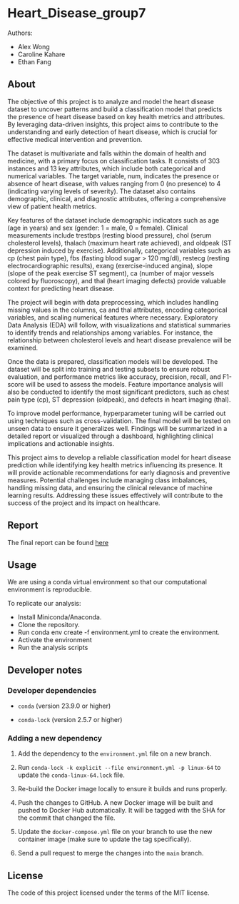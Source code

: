 # Heart_Disease_group7

Authors:

-   Alex Wong
-   Caroline Kahare
-   Ethan Fang

## About

The objective of this project is to analyze and model the heart disease dataset to uncover patterns and build a classification model that predicts the presence of heart disease based on key health metrics and attributes. By leveraging data-driven insights, this project aims to contribute to the understanding and early detection of heart disease, which is crucial for effective medical intervention and prevention.

The dataset is multivariate and falls within the domain of health and medicine, with a primary focus on classification tasks. It consists of 303 instances and 13 key attributes, which include both categorical and numerical variables. The target variable, num, indicates the presence or absence of heart disease, with values ranging from 0 (no presence) to 4 (indicating varying levels of severity). The dataset also contains demographic, clinical, and diagnostic attributes, offering a comprehensive view of patient health metrics.

Key features of the dataset include demographic indicators such as age (age in years) and sex (gender: 1 = male, 0 = female). Clinical measurements include trestbps (resting blood pressure), chol (serum cholesterol levels), thalach (maximum heart rate achieved), and oldpeak (ST depression induced by exercise). Additionally, categorical variables such as cp (chest pain type), fbs (fasting blood sugar \> 120 mg/dl), restecg (resting electrocardiographic results), exang (exercise-induced angina), slope (slope of the peak exercise ST segment), ca (number of major vessels colored by fluoroscopy), and thal (heart imaging defects) provide valuable context for predicting heart disease.

The project will begin with data preprocessing, which includes handling missing values in the columns, ca and thal attributes, encoding categorical variables, and scaling numerical features where necessary. Exploratory Data Analysis (EDA) will follow, with visualizations and statistical summaries to identify trends and relationships among variables. For instance, the relationship between cholesterol levels and heart disease prevalence will be examined.

Once the data is prepared, classification models will be developed. The dataset will be split into training and testing subsets to ensure robust evaluation, and performance metrics like accuracy, precision, recall, and F1-score will be used to assess the models. Feature importance analysis will also be conducted to identify the most significant predictors, such as chest pain type (cp), ST depression (oldpeak), and defects in heart imaging (thal).

To improve model performance, hyperparameter tuning will be carried out using techniques such as cross-validation. The final model will be tested on unseen data to ensure it generalizes well. Findings will be summarized in a detailed report or visualized through a dashboard, highlighting clinical implications and actionable insights.

This project aims to develop a reliable classification model for heart disease prediction while identifying key health metrics influencing its presence. It will provide actionable recommendations for early diagnosis and preventive measures. Potential challenges include managing class imbalances, handling missing data, and ensuring the clinical relevance of machine learning results. Addressing these issues effectively will contribute to the success of the project and its impact on healthcare.

## Report

The final report can be found [here](docs/final_report.html)

## Usage

We are using a conda virtual environment so that our computational environment is reproducible.

To replicate our analysis:

-   Install Miniconda/Anaconda.
-   Clone the repository.
-   Run conda env create -f environment.yml to create the environment.
-   Activate the environment
-   Run the analysis scripts

## Developer notes

### Developer dependencies

-   `conda` (version 23.9.0 or higher)

-   `conda-lock` (version 2.5.7 or higher)

### Adding a new dependency

1.  Add the dependency to the `environment.yml` file on a new branch.

2.  Run `conda-lock -k explicit --file environment.yml -p linux-64` to update the `conda-linux-64.lock` file.

3.  Re-build the Docker image locally to ensure it builds and runs properly.

4.  Push the changes to GitHub. A new Docker image will be built and pushed to Docker Hub automatically. It will be tagged with the SHA for the commit that changed the file.

5.  Update the `docker-compose.yml` file on your branch to use the new container image (make sure to update the tag specifically).

6.  Send a pull request to merge the changes into the `main` branch.

## License

The code of this project licensed under the terms of the MIT license.
